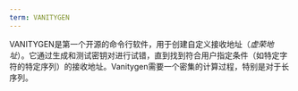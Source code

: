 ```yaml
---
term: VANITYGEN
---
```


VANITYGEN是第一个开源的命令行软件，用于创建自定义接收地址（*虚荣地址*）。它通过生成和测试密钥对进行试错，直到找到符合用户指定条件（如特定字符的特定序列）的接收地址。Vanitygen需要一个密集的计算过程，特别是对于长序列。